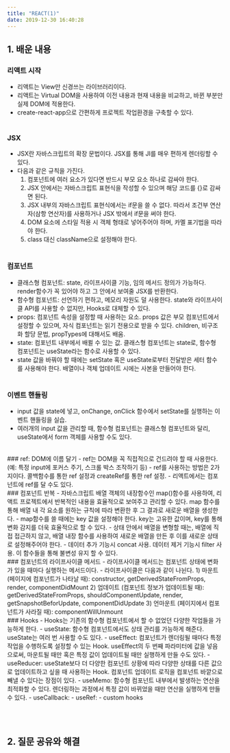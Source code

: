 ```yaml
---
title: "REACT(1)"
date: 2019-12-30 16:40:28
---
```


## 1. 배운 내용
### 리액트 시작
- 리액트는 View만 신경쓰는 라이브러리이다.<br>
- 리액트는 Virtual DOM을 사용하여 이전 내용과 현재 내용을 비교하고, 바뀐 부분만 실제 DOM에 적용한다.<br>
- create-react-app으로 간편하게 프로젝트 작업환경을 구축할 수 있다.<br><br>

### JSX
- JSX란 자바스크립트의 확장 문법이다. JSX를 통해 JI를 매우 편하게 렌더링할 수 있다.<br>
- 다음과 같은 규칙을 가진다.<br>
  1) 컴포넌트에 여러 요소가 있다면 반드시 부모 요소 하나로 감싸야 한다.<br>
  2) JSX 안에서는 자바스크립트 표현식을 작성할 수 있으며 해당 코드를 {}로 감싸면 된다.<br>
  3) JSX 내부의 자바스크립트 표현식에서는 if문을 쓸 수 없다. 따라서 조건부 연산자(삼항 연산자)를 사용하거나 JSX 밖에서 if문을 써야 한다.<br>
  4) DOM 요소에 스타일 적용 시 객체 형태로 넣어주어야 하며, 카멜 표기법을 따라야 한다.<br>
  5) class 대신 className으로 설정해야 한다.<br><br>
  
### 컴포넌트
- 클래스형 컴포넌트: state, 라이프사이클 기능, 임의 메서드 정의가 가능하다. render함수가 꼭 있어야 하고 그 안에서 보여줄 JSX를 반환한다.<br>
- 함수형 컴포넌트: 선언하기 편하고, 메모리 자원도 덜 사용한다. state와 라이프사이클 API를 사용할 수 없지만, Hooks로 대체할 수 있다.<br>
- props: 컴포넌트 속성을 설정할 때 사용하는 요소. props 값은 부모 컴포넌트에서 설정할 수 있으며, 자식 컴포넌트는 읽기 전용으로 받을 수 있다. children, 비구조화 할당 문법, propTypes에 대해서도 배움.<br>
- state: 컴포넌트 내부에서 배뀔 수 있는 값. 클래스형 컴포넌트는 state로, 함수형 컴포넌트는 useState라는 함수로 사용할 수 있다.<br>
- state 값을 바꿔야 할 때에는 setState 혹은 useState로부터 전달받은 세터 함수를 사용해야 한다. 배열이나 객체 업데이트 시에는 사본을 만들어야 한다.<br><br>

### 이벤트 핸들링
- input 값을 state에 넣고, onChange, onClick 함수에서 setState를 실행하는 이벤트 핸들링을 실습.
- 여러개의 input 값을 관리할 때, 함수형 컴포넌트는 클래스형 컴포넌트와 달리, useState에서 form 객체를 사용할 수도 있다.
<br>
### ref: DOM에 이름 달기
- ref는 DOM을 꼭 직접적으로 건드려야 할 때 사용한다. (예: 특정 input에 포커스 주기, 스크롤 박스 조작하기 등)
- ref를 사용하는 방법은 2가지이다. 콜백함수를 통한 ref 설정과 createRef를 통한 ref 설정.
- 리액트에서는 컴포넌트에 ref를 달 수도 있다.
<br>
### 컴포넌트 반복
- 자바스크립트 배열 객체의 내장함수인 map()함수를 사용하여, 리액트 프로젝트에서 반복적인 내용을 효율적으로 보여주고 관리할 수 있다. map 함수를 통해 배열 내 각 요소를 원하는 규칙에 따라 변환한 후 그 결과로 새로운 배열을 생성한다.
- map함수를 쓸 때에는 key 값을 설정해야 한다. key는 고유한 값이며, key를 통해 변화 감지를 더욱 효율적으로 할 수 있다.
- 상태 안에서 배열을 변형할 때는, 배열에 직접 접근하지 않고, 배열 내장 함수를 사용하여 새로운 배열을 만든 후 이를 새로운 상태로 설정해주어야 한다.
- 데이터 추가 기능시 concat 사용. 데이터 제거 기능시 filter 사용. 이 함수들을 통해 불변성 유지 할 수 있다.
<br>
### 컴포넌트의 라이프사이클 메서드
- 라이프사이클 메서드는 컴포넌트 상태에 변화가 있을 때마다 실행하는 메서드이다.
- 라이프사이클은 다음과 같이 나뉜다.
  1) 마운트 (페이지에 컴포넌트가 나타날 때): constructor, getDerivedStateFromProps, render, componentDidMount
  2) 업데이트 (컴포넌트 정보가 업데이트될 때): getDerivedStateFromProps, shouldComponentUpdate, render, getSnapshotBeforUpdate, componentDidUpdate
  3) 언마운트 (페이지에서 컴포넌트가 사라질 때): componentWillUnmount
<br>
### Hooks
- Hooks는 기존의 함수형 컴포넌트에서 할 수 없었던 다양한 작업들을 가능하게 한다.
- useState: 함수형 컴포넌트에서도 상태 관리를 가능하게 해준다. useState는 여러 번 사용할 수도 있다.
- useEffect: 컴포넌트가 렌더링될 때마다 특정 작업을 수행하도록 설정할 수 있는 Hook. useEffect의 두 번째 파라미터에 값을 넣음으로써, 마운트될 때만 혹은 특정 값이 업데이트될 때만 실행하게 만들 수도 있다.
- useReducer: useState보다 더 다양한 컴포넌트 상황에 따라 다양한 상태를 다른 값으로 업데이트하고 싶을 때 사용하는 Hook. 컴포넌트 업데이트 로직을 컴포넌트 바깥으로 빼낼 수 있다는 장점이 있다.
- useMemo: 함수형 컴포넌트 내부에서 발생하는 연산을 최적화할 수 있다. 렌더링하는 과정에서 특정 값이 바뀌었을 때만 연산을 실행하게 만들 수 있다.
- useCallback: 
- useRef:
- custom hooks
<br>

<br><br>
## 2. 질문 공유와 해결
